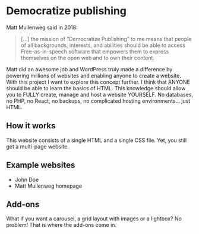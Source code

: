 # Democratize publishing

Matt Mullenweg said in 2018:

> [...] the mission of “Democratize Publishing” to me means that people of all backgrounds, interests, and abilities should be able to access Free-as-in-speech software that empowers them to express themselves on the open web and to own their content.

Matt did an awesome job and WordPress truly made a difference by powering millions of websites and enabling anyone to create a website. With this project I want to explore this concept further. I think that ANYONE should be able to learn the basics of HTML. This knowledge should allow you to FULLY create, manage and host a website YOURSELF. No databases, no PHP, no React, no backups, no complicated hosting environments... just HTML.

## How it works

This website consists of a single HTML and a single CSS file. Yet, you still get a multi-page website. 

## Example websites

- John Doe
- Matt Mullenweg homepage 

## Add-ons

What if you want a carousel, a grid layout with images or a lightbox? No problem! That is where the add-ons come in.
